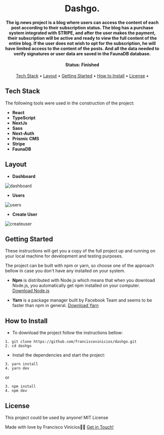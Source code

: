 <div align="center">
	<h1>Dashgo. </h1>
</div>


<h4 align="center">  
  The ig.news project is a blog where users can access the content of each post according to their subscription status.
  The blog has a purchase system integrated with STRIPE, and after the user makes the payment, their subscription will be active 
  and ready to view the full content of the entire blog. If the user does not wish to opt for the subscription, he will have 
  limited access to the content of the posts. And all the data needed to verify signatures or user data are saved in the FaunaDB database.
</h4>

<h4 align="center"> 
	 Status: Finished
</h4>


<p align="center">
 <a href="#tech-stack">Tech Stack</a> • 
 <a href="#layout">Layout</a> • 
 <a href="#getting-started">Getting Started</a> • 
 <a href="#how-to-install">How to Install</a> • 
 <a href="#license">License</a> • 
</p>


## Tech Stack

The following tools were used in the construction of the project:

-   **React**
-   **TypeScript**
-   **NextJs**
-   **Sass**
-   **Next-Auth**
-   **Prismic CMS**
-   **Stripe**
-   **FaunaDB**

## Layout

* **Dashboard**

![dashboard](https://user-images.githubusercontent.com/78514869/155859281-2d99e33f-5b32-4a49-bfc9-f19481925d0b.png)

* **Users**

![users](https://user-images.githubusercontent.com/78514869/155859279-97d712a7-a184-45ed-923f-740a917fc8dd.png)

* **Create User**

![createuser](https://user-images.githubusercontent.com/78514869/155859277-fd349e3c-4ce7-44bb-9ca8-f781f2426a58.png)


## Getting Started

These instructions will get you a copy of the full project up and running on your local machine for development and testing purposes.

The project can be built with npm or yarn, so choose one of the approach bellow in case you don't have any installed on your system.

* **Npm** is distributed with Node.js which means that when you download Node.js, you automatically get npm installed on your computer. [Download Node.js](https://nodejs.org/en/download/)

* **Yarn** is a package manager built by Facebook Team and seems to be faster than npm in general.  [Download Yarn](https://yarnpkg.com/en/docs/install)


## How to Install

* To download the project follow the instructions bellow:

```
1. git clone https://github.com/franciscovinicios/dashgo.git
2. cd dashgo
```


* Install the dependencies and start the project:

```
3. yarn install
4. yarn dev

```

or

```
3. npm install
4. npm dev
```



## License

This project could be used by anyone! MIT License

Made with love by Francisco Vinicios👋🏽 [Get in Touch!](https://www.linkedin.com/in/franciscoviniciosti/)
